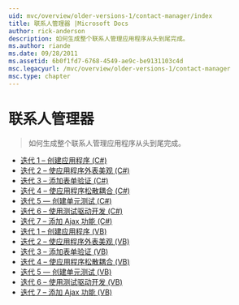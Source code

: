 ```yaml
---
uid: mvc/overview/older-versions-1/contact-manager/index
title: 联系人管理器 |Microsoft Docs
author: rick-anderson
description: 如何生成整个联系人管理应用程序从头到尾完成。
ms.author: riande
ms.date: 09/28/2011
ms.assetid: 6b0f1fd7-6768-4549-ae9c-be9131103c4d
msc.legacyurl: /mvc/overview/older-versions-1/contact-manager
msc.type: chapter
---
```

<a name="contact-manager"></a>联系人管理器
====================
> 如何生成整个联系人管理应用程序从头到尾完成。


- [迭代 1 – 创建应用程序 (C#)](iteration-1-create-the-application-cs.md)
- [迭代 2 – 使应用程序外表美观 (C#)](iteration-2-make-the-application-look-nice-cs.md)
- [迭代 3 – 添加表单验证 (C#)](iteration-3-add-form-validation-cs.md)
- [迭代 4 – 使应用程序松散耦合 (C#)](iteration-4-make-the-application-loosely-coupled-cs.md)
- [迭代 5 — 创建单元测试 (C#)](iteration-5-create-unit-tests-cs.md)
- [迭代 6 – 使用测试驱动开发 (C#)](iteration-6-use-test-driven-development-cs.md)
- [迭代 7 – 添加 Ajax 功能 (C#)](iteration-7-add-ajax-functionality-cs.md)
- [迭代 1 – 创建应用程序 (VB)](iteration-1-create-the-application-vb.md)
- [迭代 2 – 使应用程序外表美观 (VB)](iteration-2-make-the-application-look-nice-vb.md)
- [迭代 3 – 添加表单验证 (VB)](iteration-3-add-form-validation-vb.md)
- [迭代 4 – 使应用程序松散耦合 (VB)](iteration-4-make-the-application-loosely-coupled-vb.md)
- [迭代 5 — 创建单元测试 (VB)](iteration-5-create-unit-tests-vb.md)
- [迭代 6 – 使用测试驱动开发 (VB)](iteration-6-use-test-driven-development-vb.md)
- [迭代 7 – 添加 Ajax 功能 (VB)](iteration-7-add-ajax-functionality-vb.md)
